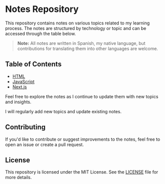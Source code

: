 # Notes Repository

This repository contains notes on various topics related to my learning process. The notes are structured by technology or topic and can be accessed through the table below.

> **Note:** All notes are written in Spanish, my native language, but contributions for translating them into other languages are welcome.

## Table of Contents

- [HTML]()
- [JavaScript]()
- [Next.js]()

Feel free to explore the notes as I continue to update them with new topics and insights.

I will regularly add new topics and update existing notes. 
## Contributing
If you'd like to contribute or suggest improvements to the notes, feel free to open an issue or create a pull request.

## License

This repository is licensed under the MIT License. See the [LICENSE](./LICENSE) file for more details.
